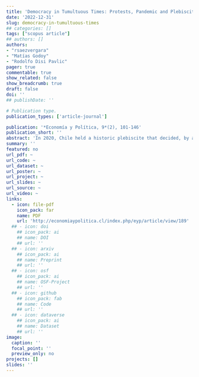 ```yaml
---
title: 'Democracy in Tumultuous Times: Protests, Pandemic and Plebiscite in Chile'
date: '2022-12-31'
slug: democracy-in-tumultuous-times
## categories: []
tags: ["scopus article"]
## authors: []
authors:
- "rsaezvergara"
- "Matías Godoy"
- "Rodolfo Disi Pavlic"
pager: true
commentable: true
show_related: false
show_breadcrumb: true
draft: false
doi: ''
## publishDate: ''

# Publication type.
publication_types: ['article-journal']

publication: '*Economía y Política, 9*(2), 101-146'
publication_short: ''
abstract: 'In 2020, Chile held a historic plebiscite that decided, by a broad margin, to hold a constitution-making process. The vote took place in a tumultuous context, marked by the 2019 social outburst and the COVID-19 pandemic. This article explains how these circumstances were associated with turnout, which increased slightly compared to previous elections. District-level regression analyses of Chile’s 345 municipalities suggest that different impacts of the pandemic were both positively and negatively associated with turnout. Additionally, exposure to both nonviolent and violent protests during the social outburst depressed turnout, particularly in more right-wing districts.'
summary: ''
featured: no
url_pdf: ~
url_code: ~
url_dataset: ~
url_poster: ~
url_project: ~
url_slides: ~
url_source: ~
url_video: ~
links:
  - icon: file-pdf
    icon_pack: far
    name: PDF
    url: 'http://economiaypolitica.cl/index.php/eyp/article/view/189'
  ## - icon: doi
    ## icon_pack: ai
    ## name: DOI
    ## url: ''
  ## - icon: arxiv
    ## icon_pack: ai
    ## name: Preprint
    ## url: ''
  ## - icon: osf
    ## icon_pack: ai
    ## name: OSF-Project
    ## url: ''
  ## - icon: github
    ## icon_pack: fab
    ## name: Code
    ## url: ''
  ## - icon: dataverse
    ## icon_pack: ai
    ## name: Dataset
    ## url: ''
image:
  caption: ''
  focal_point: ''
  preview_only: no
projects: []
slides: ''
---
```

